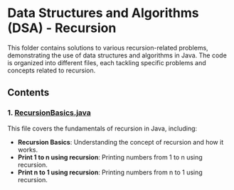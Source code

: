 # Data Structures and Algorithms (DSA) - Recursion

This folder contains solutions to various recursion-related problems, demonstrating the use of data structures and algorithms in Java. The code is organized into different files, each tackling specific problems and concepts related to recursion.

## Contents

### 1. [RecursionBasics.java](https://github.com/AnkushGitRepo/DSA/blob/main/src/main/java/org/example/Recursion/RecursionBasics.java)
This file covers the fundamentals of recursion in Java, including:
- **Recursion Basics**: Understanding the concept of recursion and how it works.
- **Print 1 to n using recursion**: Printing numbers from 1 to n using recursion.
- **Print n to 1 using recursion**: Printing numbers from n to 1 using recursion.
